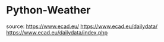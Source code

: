 # Python-Weather
source:
https://www.ecad.eu/
https://www.ecad.eu/dailydata/
https://www.ecad.eu/dailydata/index.php